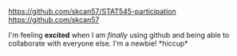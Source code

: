 https://github.com/skcan57/STAT545-participation
https://github.com/skcan57

I'm feeling **excited** when I am *finally* using github and being able to collaborate with everyone else. I'm a newbie! \*hiccup\*

